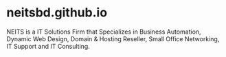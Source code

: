 # neitsbd.github.io
NEITS is a IT Solutions Firm that Specializes in Business Automation, Dynamic Web Design, Domain &amp; Hosting Reseller, Small Office Networking, IT Support and IT Consulting.
